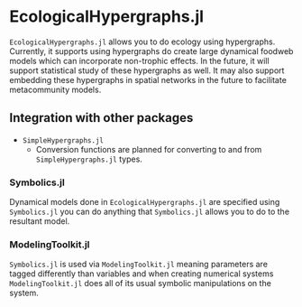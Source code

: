 # EcologicalHypergraphs.jl

`EcologicalHypergraphs.jl` allows you to do ecology using hypergraphs. Currently, it 
supports using hypergraphs do create large dynamical foodweb models which can incorporate
non-trophic effects. In the future, it will support statistical study of these hypergraphs
as well. It may also support embedding these hypergraphs in spatial networks in the
future to facilitate metacommunity models.

## Integration with other packages

* `SimpleHypergraphs.jl`
    * Conversion functions are planned for converting to and from `SimpleHypergraphs.jl`
    types.

### Symbolics.jl

Dynamical models done in `EcologicalHypergraphs.jl` are specified using `Symbolics.jl` you
can do anything that `Symbolics.jl` allows you to do to the resultant model.

### ModelingToolkit.jl

`Symbolics.jl` is used via `ModelingToolkit.jl` meaning parameters are tagged differently
than variables and when creating numerical systems `ModelingToolkit.jl` does all of its
usual symbolic manipulations on the system.